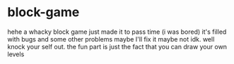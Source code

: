 # block-game
hehe a whacky block game just made it to pass time (i was bored) it's filled with bugs and some other problems maybe I'll fix it maybe not idk. well knock your self out. the fun part is just the fact that you can draw your own levels
